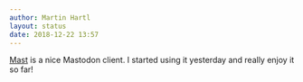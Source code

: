 ```yaml
---
author: Martin Hartl
layout: status
date: 2018-12-22 13:57
---
```

[Mast](https://github.com/ShihabM/Mast) is a nice Mastodon client. I started using it yesterday and really enjoy it so far!
